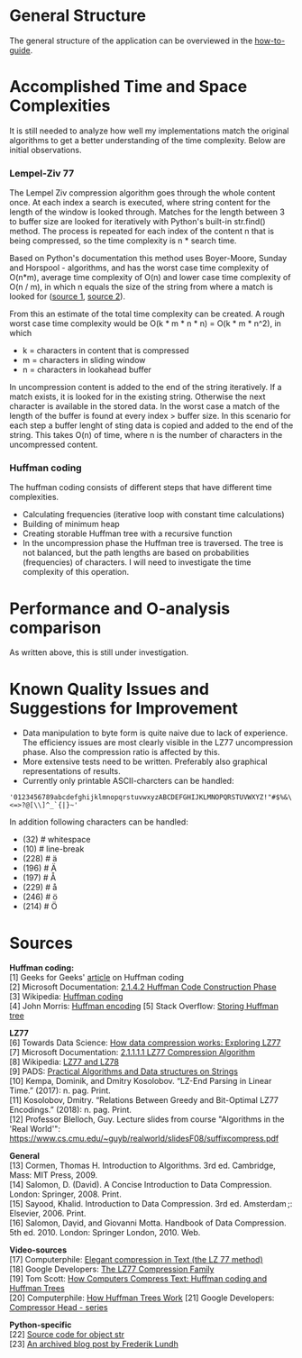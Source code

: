# General Structure
The general structure of the application can be overviewed in the [how-to-guide](how-to-guide.md).

# Accomplished Time and Space Complexities 
It is still needed to analyze how well my implementations match the original algorithms to get a better understanding of the time complexity. Below are initial observations. 

### Lempel-Ziv 77 
The Lempel Ziv compression algorithm goes through the whole content once. At each index a search is executed, where string content for the length of the window is looked through. Matches for the length between 3 to buffer size are looked for iteratively with Python's built-in str.find() method. The process is repeated for each index of the content n that is being compressed, so the time complexity is n * search time. 

Based on Python's documentation this method uses Boyer-Moore, Sunday and Horspool - algorithms, and has the worst case time complexity of O(n*m), average time complexity of O(n) and lower case time complexity of O(n / m), in which n equals the size of the string from where a match is looked for ([source 1](http://web.archive.org/web/20151113000216/effbot.org/zone/stringlib.htm), [source 2](https://hg.python.org/cpython/file/5444c2e22ff8/Objects/stringobject.c#l1742)). 

From this an estimate of the total time complexity can be created. A rough worst case time complexity would be O(k * m * n * n) = O(k * m * n^2), in which
- k = characters in content that is compressed
- m = characters in sliding window
- n = characters in lookahead buffer

In uncompression content is added to the end of the string iteratively. If a match exists, it is looked for in the existing string. Otherwise the next character is available in the stored data. In the worst case a match of the length of the buffer is found at every index > buffer size. In this scenario for each step a buffer lenght of sting data is copied and added to the end of the string. This takes O(n) of time, where n is the number of characters in the uncompressed content. 


### Huffman coding
The huffman coding consists of different steps that have different time complexities. 
- Calculating frequencies (iterative loop with constant time calculations)
- Building of minimum heap
- Creating storable Huffman tree with a recursive function
- In the uncompression phase the Huffman tree is traversed. The tree is not balanced, but the path lengths are based on probabilities (frequencies) of characters. I will need to investigate the time complexity of this operation. 

# Performance and O-analysis comparison
As written above, this is still under investigation.

# Known Quality Issues and Suggestions for Improvement
- Data manipulation to byte form is quite naive due to lack of experience. The efficiency issues are most clearly visible in the LZ77 uncompression phase. Also the compression ratio is affected by this. 
- More extensive tests need to be written. Preferably also graphical representations of results.
- Currently only printable ASCII-charcters can be handled:
```
'0123456789abcdefghijklmnopqrstuvwxyzABCDEFGHIJKLMNOPQRSTUVWXYZ!"#$%&\'()*+,-./:;<=>?@[\\]^_`{|}~'
```
In addition following characters can be handled:
- (32) # whitespace
- (10) # line-break
- (228) # ä
- (196) # Ä
- (197) # Å
- (229) # å
- (246) # ö
- (214) # Ö

# Sources

**Huffman coding:**  
[1] Geeks for Geeks' [article](https://www.geeksforgeeks.org/huffman-coding-greedy-algo-3/) on Huffman coding  
[2] Microsoft Documentation: [2.1.4.2 Huffman Code Construction Phase](https://docs.microsoft.com/en-us/openspecs/windows_protocols/ms-xca/35a83e96-981d-48ed-a4eb-0b9cc6b51440)  
[3] Wikipedia: [Huffman coding](https://en.wikipedia.org/wiki/Huffman_coding)  
[4] John Morris: [Huffman encoding](https://www.cs.auckland.ac.nz/software/AlgAnim/huffman.html) 
[5] Stack Overflow: [Storing Huffman tree](https://stackoverflow.com/questions/759707/efficient-way-of-storing-huffman-tree)
  
**LZ77**  
[6] Towards Data Science: [How data compression works: Exploring LZ77](https://towardsdatascience.com/how-data-compression-works-exploring-lz77-3a2c2e06c097)  
[7] Microsoft Documentation: [2.1.1.1.1 LZ77 Compression Algorithm](https://docs.microsoft.com/en-us/openspecs/windows_protocols/ms-wusp/fb98aa28-5cd7-407f-8869-a6cef1ff1ccb)  
[8] Wikipedia: [LZ77 and LZ78](https://en.wikipedia.org/wiki/LZ77_and_LZ78)  
[9] PADS: [Practical Algorithms and Data structures on Strings](https://www.cs.helsinki.fi/group/pads/)  
[10] Kempa, Dominik, and Dmitry Kosolobov. “LZ-End Parsing in Linear Time.” (2017): n. pag. Print.  
[11] Kosolobov, Dmitry. “Relations Between Greedy and Bit-Optimal LZ77 Encodings.” (2018): n. pag. Print.  
[12] Professor Blelloch, Guy. Lecture slides from course "Algorithms in the 'Real World'": https://www.cs.cmu.edu/~guyb/realworld/slidesF08/suffixcompress.pdf  
  
**General**  
[13] Cormen, Thomas H. Introduction to Algorithms. 3rd ed. Cambridge, Mass: MIT Press, 2009.  
[14] Salomon, D. (David). A Concise Introduction to Data Compression. London: Springer, 2008. Print.  
[15] Sayood, Khalid. Introduction to Data Compression. 3rd ed. Amsterdam ;: Elsevier, 2006. Print.  
[16] Salomon, Daṿid, and Giovanni Motta. Handbook of Data Compression. 5th ed. 2010. London: Springer London, 2010. Web.  

**Video-sources**  
[17] Computerphile: [Elegant compression in Text (the LZ 77 method)](https://youtu.be/goOa3DGezUA)  
[18] Google Developers: [The LZ77 Compression Family](https://youtu.be/Jqc418tQDkg)  
[19] Tom Scott: [How Computers Compress Text: Huffman coding and Huffman Trees](https://youtu.be/JsTptu56GM8)  
[20] Computerphile: [How Huffman Trees Work](https://youtu.be/umTbivyJoiI)
[21] Google Developers: [Compressor Head - series](https://youtu.be/Eb7rzMxHyOk)

**Python-specific**  
[22] [Source code for object str](https://hg.python.org/cpython/file/5444c2e22ff8/Objects/stringobject.c#l1742)  
[23] [An archived blog post by Frederik Lundh](http://web.archive.org/web/20151113000216/effbot.org/zone/stringlib.htm)  